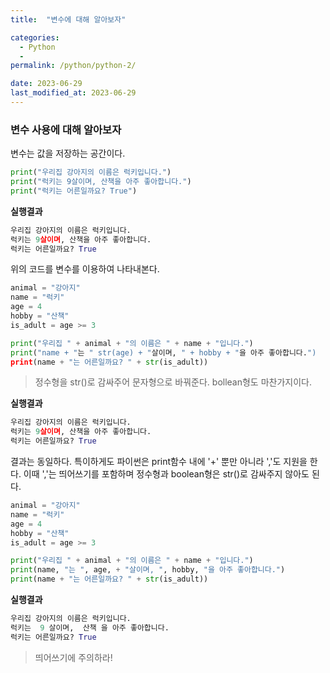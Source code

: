 ```yaml
---
title:  "변수에 대해 알아보자"

categories:
  - Python
  - 
permalink: /python/python-2/

date: 2023-06-29
last_modified_at: 2023-06-29
---
```


### 변수 사용에 대해 알아보자

변수는 값을 저장하는 공간이다.

```python
print("우리집 강아지의 이름은 럭키입니다.")
print("럭키는 9살이며, 산책을 아주 좋아합니다.")
print("럭키는 어른일까요? True")
```

**실행결과**
```python
우리집 강아지의 이름은 럭키입니다.
럭키는 9살이며, 산책을 아주 좋아합니다.
럭키는 어른일까요? True
```

위의 코드를 변수를 이용하여 나타내본다.

```python
animal = "강아지"
name = "럭키"
age = 4
hobby = "산책"
is_adult = age >= 3

print("우리집 " + animal + "의 이름은 " + name + "입니다.")
print("name + "는 " str(age) + "살이며, " + hobby + "을 아주 좋아합니다.")
print(name + "는 어른일까요? " + str(is_adult))
```

> 정수형을  str()로 감싸주어 문자형으로 바꿔준다. 
> bollean형도 마찬가지이다.

**실행결과**
```python
우리집 강아지의 이름은 럭키입니다.
럭키는 9살이며, 산책을 아주 좋아합니다.
럭키는 어른일까요? True
```

결과는 동일하다. 
특이하게도 파이썬은 print함수 내에 '+' 뿐만 아니라 ','도 지원을 한다.
이때 ','는 띄어쓰기를 포함하며 정수형과 boolean형은 str()로 감싸주지 않아도 된다.

```python
animal = "강아지"
name = "럭키"
age = 4
hobby = "산책"
is_adult = age >= 3

print("우리집 " + animal + "의 이름은 " + name + "입니다.")
print(name, "는 ", age, + "살이며, ", hobby, "을 아주 좋아합니다.")
print(name + "는 어른일까요? " + str(is_adult))
```

**실행결과**
```python
우리집 강아지의 이름은 럭키입니다.
럭키는  9 살이며,  산책 을 아주 좋아합니다.
럭키는 어른일까요? True
```
> 띄어쓰기에 주의하라!
